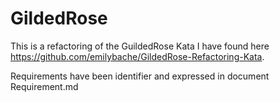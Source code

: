 # GildedRose

This is a refactoring of the GuildedRose Kata I have found here https://github.com/emilybache/GildedRose-Refactoring-Kata.

Requirements have been identifier and expressed in document Requirement.md
